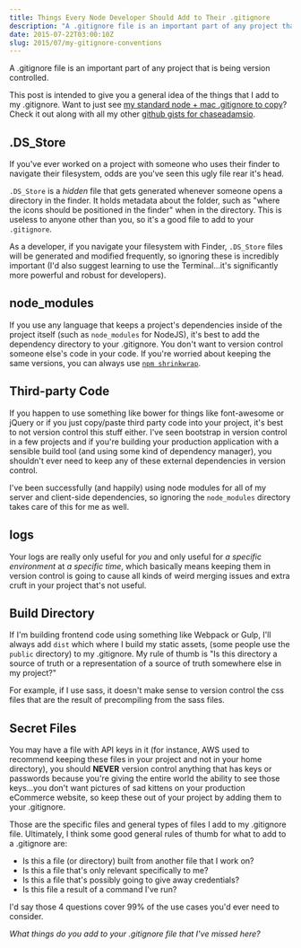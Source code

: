 ```yaml
---
title: Things Every Node Developer Should Add to Their .gitignore
description: "A .gitignore file is an important part of any project that is being version controlled. In this post, I'll explain what I add to my .gitignore and why I add it."
date: 2015-07-22T03:00:10Z
slug: 2015/07/my-gitignore-conventions
---
```


A .gitignore file is an important part of any project that is being version controlled.

This post is intended to give you a general idea of the things that I add to my .gitignore. Want to just see [my standard node + mac .gitignore to copy](https://gist.github.com/chaseadamsio/88d5deae496317fb4546)? Check it out along with all my other [github gists for chaseadamsio](https://gist.github.com/chaseadamsio).

## .DS_Store

If you've ever worked on a project with someone who uses their finder to navigate their filesystem, odds are you've seen this ugly file rear it's head.

`.DS_Store` is a _hidden_ file that gets generated whenever someone opens a directory in the finder. It holds metadata about the folder, such as "where the icons should be positioned in the finder" when in the directory. This is useless to anyone other than you, so it's a good file to add to your `.gitignore`.

As a developer, if you navigate your filesystem with Finder, `.DS_Store` files will be generated and modified frequently, so ignoring these is incredibly important (I'd also suggest learning to use the Terminal...it's significantly more powerful and robust for developers).

## node_modules

If you use any language that keeps a project's dependencies inside of the project itself (such as `node_modules` for NodeJS), it's best to add the dependency directory to your .gitignore. You don't want to version control someone else's code in your code. If you're worried about keeping the same versions, you can always use [`npm shrinkwrap`](https://docs.npmjs.com/cli/shrinkwrap).

## Third-party Code

If you happen to use something like bower for things like font-awesome or jQuery or if you just copy/paste third party code into your project, it's best to not version control this stuff either. I've seen bootstrap in version control in a few projects and if you're building your production application with a sensible build tool (and using some kind of dependency manager), you shouldn't ever need to keep any of these external dependencies in version control.

 I've been successfully (and happily) using node modules for all of my server and client-side dependencies, so ignoring the `node_modules` directory takes care of this for me as well.

## logs

Your logs are really only useful for _you_ and only useful for _a specific environment_ at _a specific time_, which basically means keeping them in version control is going to cause all kinds of weird merging issues and extra cruft in your project that's not useful.

## Build Directory

If I'm building frontend code using something like Webpack or Gulp, I'll always add `dist` which where I build my static assets, (some people use the `public` directory) to my .gitignore. My rule of thumb is "Is this directory a source of truth or a representation of a source of truth somewhere else in my project?"

For example, if I use sass, it doesn't make sense to version control the css files that are the result of precompiling from the sass files.

## Secret Files

You may have a file with API keys in it (for instance, AWS used to recommend keeping these files in your project and not in your home directory), you should **NEVER** version control anything that has keys or passwords because you're giving the entire world the ability to see those keys...you don't want pictures of sad kittens on your production eCommerce website, so keep these out of your project by adding them to your .gitignore.

Those are the specific files and general types of files I add to my .gitignore file. Ultimately, I think some good general rules of thumb for what to add to a .gitignore are:

- Is this a file (or directory) built from another file that I work on?
- Is this a file that's only relevant specifically to me?
- Is this a file that's possibly going to give away credentials?
- Is this file a result of a command I've run?

I'd say those 4 questions cover 99% of the use cases you'd ever need to consider.

_What things do you add to your .gitignore file that I've missed here?_
